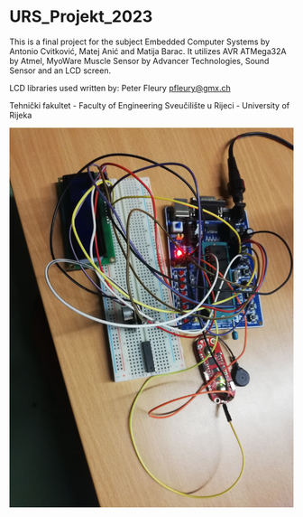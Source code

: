 # URS_Projekt_2023
 This is a final project for the subject Embedded Computer Systems by Antonio Cvitković, Matej Anić and Matija Barac. It utilizes AVR ATMega32A by Atmel, MyoWare Muscle Sensor by Advancer Technologies, Sound Sensor and an LCD screen.

LCD libraries used written by: Peter Fleury <pfleury@gmx.ch>

Tehnički fakultet - Faculty of Engineering
Sveučilište u Rijeci - University of Rijeka

![image](https://raw.githubusercontent.com/acvitkovic/URS_Projekt_2023/main/Documentation/IMG_20230222_174422.jpg)